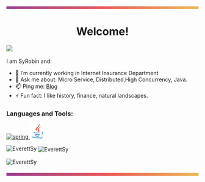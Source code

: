 ![](https://raw.githubusercontent.com/ferminrp/ferminrp/main/images/gradient.png)
<h1 align="center">Welcome!</h1>

<p align="left"> <a href="https://github.com/ryo-ma/github-profile-trophy"><img src="https://github-profile-trophy.vercel.app/?username=EverettSy&no-frame=true&no-bg=true&column=-1" /></a> </p>

I am SyRobin and:

- 🔭 I’m currently working in Internet Insurance Department
- 💬 Ask me about: Micro Service, Distributed,High Concurrency, Java.
- 📫 Ping me: [Blog](https://everettsy.github.io/Spring-Cloud/#/)
- ⚡ Fun fact: I like history, finance, natural landscapes.

<h3 align="left">Languages and Tools:</h3>
<p align="left"><a href="https://spring.io/" target="_blank"> <img src="https://www.vectorlogo.zone/logos/springio/springio-icon.svg" alt="spring" width="40" height="40"/> </a><a href="https://www.java.com" target="_blank"> <img src="https://raw.githubusercontent.com/devicons/devicon/master/icons/java/java-original.svg" alt="java" width="40" height="40"/> </a></p>

<p><a href="https://github.com/EverettSy"><img align="left" src="https://github-readme-stats.vercel.app/api/top-langs?username=EverettSy&show_icons=true&locale=en&layout=compact" alt="EverettSy" /></a></p>

<p>&nbsp;<img align="center" src="https://github-readme-stats.vercel.app/api?username=EverettSy&show_icons=true&locale=cn&theme=cobalt" alt="EverettSy" /></p>

<p><img align="center" src="https://github-readme-streak-stats.herokuapp.com/?user=EverettSy&" alt="EverettSy" /></p>

![](https://raw.githubusercontent.com/ferminrp/ferminrp/main/images/gradient.png)
